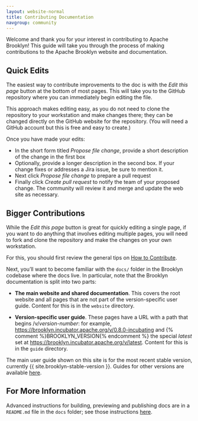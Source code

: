 ```yaml
---
layout: website-normal
title: Contributing Documentation
navgroup: community
---
```


Welcome and thank you for your interest in contributing to Apache Brooklyn! This guide will take you through the
process of making contributions to the Apache Brooklyn website and documentation.


Quick Edits
-----------

The easiest way to contribute improvements to the doc is with the *Edit this page* 
button at the bottom of most pages. This will take you to the GitHub repository where
you can immediately begin editing the file.

This approach makes editing easy, as you do not need to
clone the repository to your workstation and make changes there; they can be
changed directly on the GitHub website for the repository.
(You will need a GitHub account but this is free and easy to create.)

Once you have made your edits:

* In the short form titled *Propose file change*,
  provide a short description of the change in the first box
* Optionally, provide a longer description in the second box. 
  If your change fixes or addresses a Jira issue, be sure to mention it.
* Next click *Propose file change* to prepare a pull request
* Finally click *Create pull request* to notify the team of your proposed change.
  The community will review it and merge and update the web site as necessary.


Bigger Contributions
--------------------

While the *Edit this page* button is great for quickly editing a single page, if
you want to do anything that involves editing multiple pages, you will need to
fork and clone the repository and make the changes on your own workstation.

For this, you should first review the general tips on [How to Contribute](../developers/how-to-contribute.md).

Next, you’ll want to become familiar with the `docs/` folder in the Brooklyn codebase where the docs live.
In particular, note that the Brooklyn documentation is split into two parts:

- **The main website and shared documentation**. This covers the root website
  and all pages that are not part of the version-specific user guide.
  Content for this is in the `website` directory.
  
- **Version-specific user guide**. These pages have a URL with a path that
  begins /v/*version-number*: for example,
  https://brooklyn.incubator.apache.org/v/0.8.0-incubating and {% comment %}BROOKLYN_VERSION{% endcomment %}
  the special *latest* set at https://brooklyn.incubator.apache.org/v/latest. Content for this is in the `guide` directory.

The main user guide shown on this site is for the most recent stable version,
currently {{ site.brooklyn-stable-version }}.
Guides for other versions are available [here](../meta/versions.md).


For More Information
--------------------

Advanced instructions for building, previewing and publishing docs are in a `README.md` file
in the `docs` folder; see those instructions
[here](https://github.com/apache/incubator-brooklyn/tree/master/docs/README.md).
